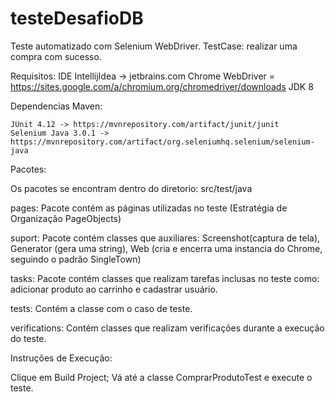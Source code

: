 # testeDesafioDB

Teste automatizado com Selenium WebDriver.
TestCase: realizar uma compra com sucesso.

Requisitos:
  IDE IntellijIdea -> jetbrains.com
  Chrome WebDriver = https://sites.google.com/a/chromium.org/chromedriver/downloads
  JDK 8

  Dependencias Maven:

    JUnit 4.12 -> https://mvnrepository.com/artifact/junit/junit
    Selenium Java 3.0.1 -> https://mvnrepository.com/artifact/org.seleniumhq.selenium/selenium-java

Pacotes:

  Os pacotes se encontram dentro do diretorio: src/test/java

  pages: Pacote contém as páginas utilizadas no teste (Estratégia de Organização PageObjects)
  
  suport: Pacote contém classes que auxiliares: Screenshot(captura de tela), Generator (gera uma string), Web (cria e encerra uma instancia do Chrome, seguindo o padrão SingleTown) 
  
  tasks: Pacote contém classes que realizam tarefas inclusas no teste como: adicionar produto ao carrinho e cadastrar usuário.
  
  tests: Contém a classe com o caso de teste.
  
  verifications: Contém classes que realizam verificações durante a execução do teste.


Instruções de Execução:

  Clique em Build Project;
Vá até a classe ComprarProdutoTest e execute o teste.



